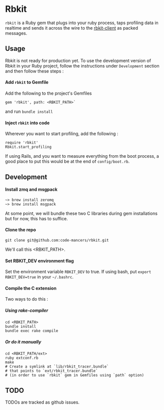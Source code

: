 Rbkit
=====

`rbkit` is a Ruby gem that plugs into your ruby process, taps profiling data
in realtime and sends it across the wire to the [rbkit-client](https://github.com/code-mancers/rbkit-client)
as packed messages.

## Usage

Rbkit is not ready for production yet. To use the development version of Rbkit
in your Ruby project, follow the instructions under `Development` section and
then follow these steps :

#### Add `rbkit` to Gemfile

Add the following to the project's Gemfiles

```
gem 'rbkit', path: <RBKIT_PATH>`
```
and run `bundle install`

#### Inject `rbkit` into code

Wherever you want to start profiling, add the following :
```
require 'rbkit'
Rbkit.start_profiling
```
If using Rails, and you want to measure everything from the boot process,
a good place to put this would be at the end of `config/boot.rb`.

## Development

#### Install zmq and msgpack

```
~> brew install zeromq
~> brew install msgpack
```

At some point, we will bundle these two C libraries during gem installations
but for now, this has to suffice.

#### Clone the repo

`git clone git@github.com:code-mancers/rbkit.git`

We'll call this <RBKIT_PATH>.

#### Set RBKIT_DEV environment flag

Set the environment variable `RBKIT_DEV` to true.
If using bash, put `export RBKIT_DEV=true` in your `~/.bashrc`.

#### Compile the C extension

Two ways to do this :

##### Using rake-compiler

```
cd <RBKIT_PATH>
bundle install
bundle exec rake compile

```

##### Or do it manually

```
cd <RBKIT_PATH/ext>
ruby extconf.rb
make
# Create a symlink at `lib/rbkit_tracer.bundle`
# that points to `ext/rbkit_tracer.bundle`
# (in order to use `rbkit` gem in Gemfiles using `path` option)
```

## TODO

TODOs are tracked as github issues.
